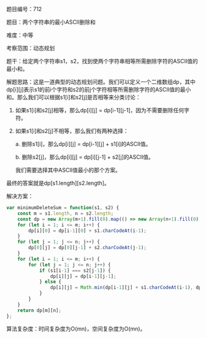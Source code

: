 题目编号：712

题目：两个字符串的最小ASCII删除和

难度：中等

考察范围：动态规划

题干：给定两个字符串s1，s2，找到使两个字符串相等所需删除字符的ASCII值的最小和。

解题思路：这是一道典型的动态规划问题。我们可以定义一个二维数组dp，其中dp[i][j]表示s1的前i个字符和s2的前j个字符相等所需删除字符的ASCII值的最小和。那么我们可以根据s1[i]和s2[j]是否相等来分类讨论：

1. 如果s1[i]和s2[j]相等，那么dp[i][j] = dp[i-1][j-1]，因为不需要删除任何字符。

2. 如果s1[i]和s2[j]不相等，那么我们有两种选择：

   a. 删除s1[i]，那么dp[i][j] = dp[i-1][j] + s1[i]的ASCII值。

   b. 删除s2[j]，那么dp[i][j] = dp[i][j-1] + s2[j]的ASCII值。

   我们需要选择其中ASCII值最小的那个方案。

最终的答案就是dp[s1.length][s2.length]。

解决方案：

```javascript
var minimumDeleteSum = function(s1, s2) {
    const m = s1.length, n = s2.length;
    const dp = new Array(m+1).fill(0).map(() => new Array(n+1).fill(0));
    for (let i = 1; i <= m; i++) {
        dp[i][0] = dp[i-1][0] + s1.charCodeAt(i-1);
    }
    for (let j = 1; j <= n; j++) {
        dp[0][j] = dp[0][j-1] + s2.charCodeAt(j-1);
    }
    for (let i = 1; i <= m; i++) {
        for (let j = 1; j <= n; j++) {
            if (s1[i-1] === s2[j-1]) {
                dp[i][j] = dp[i-1][j-1];
            } else {
                dp[i][j] = Math.min(dp[i-1][j] + s1.charCodeAt(i-1), dp[i][j-1] + s2.charCodeAt(j-1));
            }
        }
    }
    return dp[m][n];
};
```

算法复杂度：时间复杂度为O(mn)，空间复杂度为O(mn)。